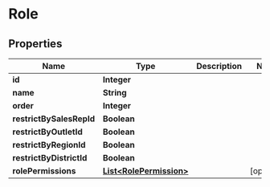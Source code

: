 # Role

## Properties
Name | Type | Description | Notes
------------ | ------------- | ------------- | -------------
**id** | **Integer** |  | 
**name** | **String** |  | 
**order** | **Integer** |  | 
**restrictBySalesRepId** | **Boolean** |  | 
**restrictByOutletId** | **Boolean** |  | 
**restrictByRegionId** | **Boolean** |  | 
**restrictByDistrictId** | **Boolean** |  | 
**rolePermissions** | [**List&lt;RolePermission&gt;**](RolePermission.md) |  |  [optional]
